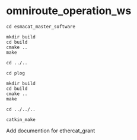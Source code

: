 # omniroute_operation_ws

```
cd esmacat_master_software

mkdir build
cd build
cmake ..
make

cd ../..

cd plog

mkdir build
cd build
cmake ..
make

cd ../../..

catkin_make
```

Add documention for ethercat_grant
